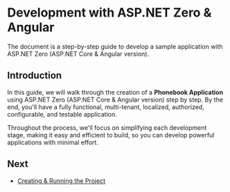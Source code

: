 # Development with ASP.NET Zero & Angular

The document is a step-by-step guide to develop a sample application with ASP.NET Zero (ASP.NET Core & Angular version).

## Introduction

In this guide, we will walk through the creation of a **Phonebook Application** using ASP.NET Zero (ASP.NET Core & Angular version) step by step. By the end, you'll have a fully functional, multi-tenant, localized, authorized, configurable, and testable application. 

Throughout the process, we'll focus on simplifying each development stage, making it easy and efficient to build, so you can develop powerful applications with minimal effort.


## Next

- [Creating & Running the Project](Developing-Step-By-Step-Angular-Creating-Running-Project)